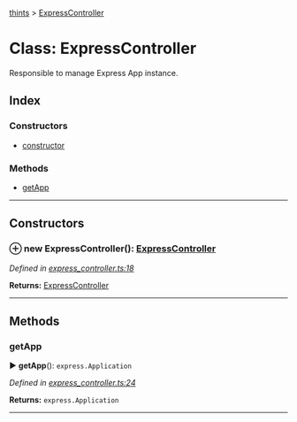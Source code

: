 [thints](../README.md) > [ExpressController](../classes/expresscontroller.md)



# Class: ExpressController


Responsible to manage Express App instance.

## Index

### Constructors

* [constructor](expresscontroller.md#constructor)


### Methods

* [getApp](expresscontroller.md#getapp)



---
## Constructors
<a id="constructor"></a>


### ⊕ **new ExpressController**(): [ExpressController](expresscontroller.md)



*Defined in [express_controller.ts:18](https://github.com/digitalinfluencers/ThinTS/blob/f6fb232/src/express_controller.ts#L18)*





**Returns:** [ExpressController](expresscontroller.md)

---



## Methods
<a id="getapp"></a>

###  getApp

► **getApp**(): `express.Application`




*Defined in [express_controller.ts:24](https://github.com/digitalinfluencers/ThinTS/blob/f6fb232/src/express_controller.ts#L24)*





**Returns:** `express.Application`





___


